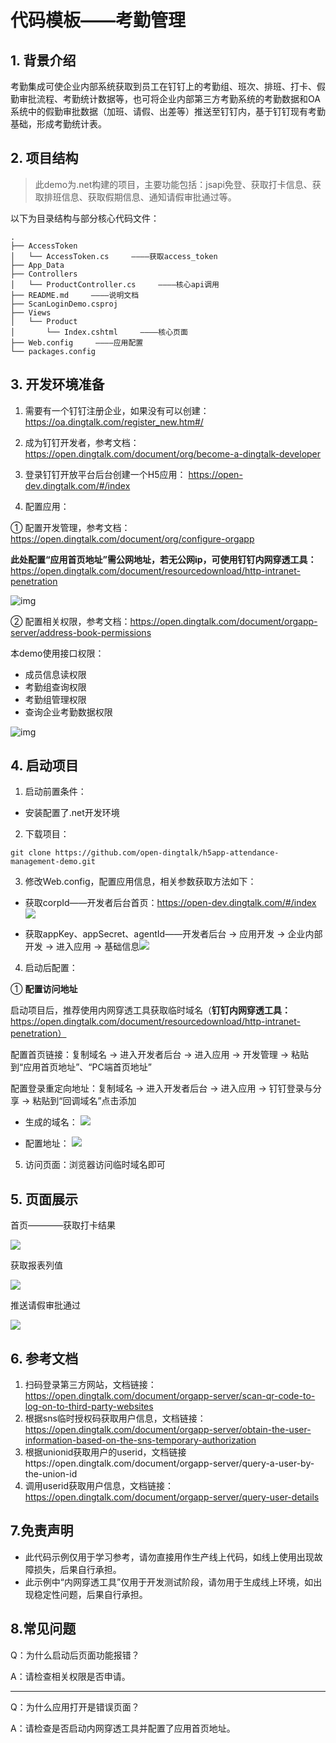 # 代码模板——考勤管理

## 1. 背景介绍

考勤集成可使企业内部系统获取到员工在钉钉上的考勤组、班次、排班、打卡、假勤审批流程、考勤统计数据等，也可将企业内部第三方考勤系统的考勤数据和OA系统中的假勤审批数据（加班、请假、出差等）推送至钉钉内，基于钉钉现有考勤基础，形成考勤统计表。

## 2. 项目结构

> 此demo为.net构建的项目，主要功能包括：jsapi免登、获取打卡信息、获取排班信息、获取假期信息、通知请假审批通过等。

以下为目录结构与部分核心代码文件：

```
.
├── AccessToken
│   └── AccessToken.cs     ————获取access_token
├── App_Data
├── Controllers
│   └── ProductController.cs     ————核心api调用
├── README.md     ————说明文档
├── ScanLoginDemo.csproj
├── Views
│   └── Product
│       └── Index.cshtml     ————核心页面
├── Web.config     ————应用配置
└── packages.config
```

## 3. 开发环境准备

1. 需要有一个钉钉注册企业，如果没有可以创建：https://oa.dingtalk.com/register_new.htm#/

2. 成为钉钉开发者，参考文档：https://open.dingtalk.com/document/org/become-a-dingtalk-developer

3. 登录钉钉开放平台后台创建一个H5应用： https://open-dev.dingtalk.com/#/index

4. 配置应用：

  ① 配置开发管理，参考文档：https://open.dingtalk.com/document/org/configure-orgapp

  **此处配置“应用首页地址”需公网地址，若无公网ip，可使用钉钉内网穿透工具：** https://open.dingtalk.com/document/resourcedownload/http-intranet-penetration

  ![img](https://img.alicdn.com/imgextra/i4/O1CN01QGY87t1lOZN65XHqR_!!6000000004809-2-tps-2870-1070.png)

  ② 配置相关权限，参考文档：https://open.dingtalk.com/document/orgapp-server/address-book-permissions

  本demo使用接口权限：

- 成员信息读权限
- 考勤组查询权限
- 考勤组管理权限
- 查询企业考勤数据权限

![img](https://img.alicdn.com/imgextra/i2/O1CN01n0QZM321k7rcBwfsr_!!6000000007022-2-tps-2822-1080.png)

## 4. 启动项目

1. 启动前置条件：

- 安装配置了.net开发环境


2. 下载项目：

```shell
git clone https://github.com/open-dingtalk/h5app-attendance-management-demo.git
```

3. 修改Web.config，配置应用信息，相关参数获取方法如下：

- 获取corpId——开发者后台首页：https://open-dev.dingtalk.com/#/index ![](https://img.alicdn.com/imgextra/i2/O1CN01amtWue1l5nAYRc2hd_!!6000000004768-2-tps-1414-321.png)

- 获取appKey、appSecret、agentId——开发者后台 -> 应用开发 -> 企业内部开发 -> 进入应用 -> 基础信息![](https://img.alicdn.com/imgextra/i3/O1CN01Rpfg001aSjEIczA85_!!6000000003329-2-tps-905-464.png)

4. 启动后配置：

① **配置访问地址**

启动项目后，推荐使用内网穿透工具获取临时域名（**钉钉内网穿透工具：** https://open.dingtalk.com/document/resourcedownload/http-intranet-penetration）

配置首页链接：复制域名 -> 进入开发者后台 -> 进入应用 -> 开发管理 -> 粘贴到“应用首页地址”、“PC端首页地址”

配置登录重定向地址：复制域名 -> 进入开发者后台 -> 进入应用 -> 钉钉登录与分享 -> 粘贴到“回调域名”点击添加

- 生成的域名： ![](https://img.alicdn.com/imgextra/i3/O1CN01lN8Myr1XIFJmlDSWf_!!6000000002900-2-tps-898-510.png)

- 配置地址： ![](https://img.alicdn.com/imgextra/i1/O1CN01IWleEp1Kw0hX9suby_!!6000000001227-2-tps-1408-489.png)

5. 访问页面：浏览器访问临时域名即可

## 5. 页面展示

首页————获取打卡结果

![](https://img.alicdn.com/imgextra/i3/O1CN012cdNkY1jcBxXHMaFX_!!6000000004568-2-tps-444-736.png)

获取报表列值


![](https://img.alicdn.com/imgextra/i3/O1CN01jeBlmR1PCjd2qeS1i_!!6000000001805-2-tps-444-195.png)

推送请假审批通过

![](https://img.alicdn.com/imgextra/i3/O1CN01appJZ01jPMs19Rf5n_!!6000000004540-2-tps-444-306.png)

## 6. 参考文档

1. 扫码登录第三方网站，文档链接：https://open.dingtalk.com/document/orgapp-server/scan-qr-code-to-log-on-to-third-party-websites
2. 根据sns临时授权码获取用户信息，文档链接：https://open.dingtalk.com/document/orgapp-server/obtain-the-user-information-based-on-the-sns-temporary-authorization
3. 根据unionid获取用户的userid，文档链接https://open.dingtalk.com/document/orgapp-server/query-a-user-by-the-union-id
4. 调用userid获取用户信息，文档链接：https://open.dingtalk.com/document/orgapp-server/query-user-details

## 7.免责声明

- 此代码示例仅用于学习参考，请勿直接用作生产线上代码，如线上使用出现故障损失，后果自行承担。
- 此示例中“内网穿透工具”仅用于开发测试阶段，请勿用于生成线上环境，如出现稳定性问题，后果自行承担。

## **8.常见问题**

Q：为什么启动后页面功能报错？

A：请检查相关权限是否申请。

-----

Q：为什么应用打开是错误页面？

A：请检查是否启动内网穿透工具并配置了应用首页地址。


